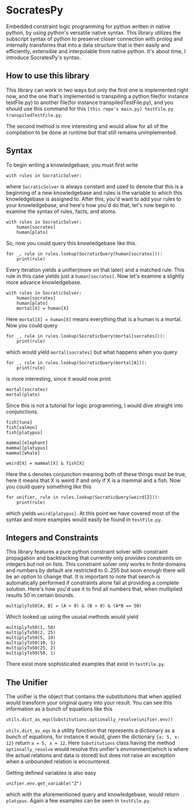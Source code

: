 # SocratesPy
Embedded constraint logic programming for python written in native python, by using python's versatile native syntax. This library utilizes the subscript syntax of python to preserve closer connection with prolog and internally transforms that into a data structure that is then easily and efficiently, extensible and interpolable from native python. It's about time, I introduce SocratesPy's syntax.

## How to use this library
This library can work in two ways but only the first one is implemented right now, and the one that's implemented is transpiling a python file(for instance testFile.py) to another file(for instance transpiledTestFile.py), and you should use this command for this `[this repo's main.py] testFile.py transpiledTestFile.py`.

The second method is mre interesting and would allow for all of the compilation to be done at runtime but that still remains unimplemented.

## Syntax
To begin writing a knowledgebase, you must first write
```
with rules in SocraticSolver:
```
where `SocraticSolver` is always constant and used to denote that this is a beginning of a new knowledgebase and rules is the variable to which this knowledgebase is assigned to. After this, you'd want to add your rules to your knowledgebase, and here's how you'd do that, let's now begin to examine the syntax of rules, facts, and atoms.
```
with rules in SocraticSolver:
    human[socrates]
    human[plato]
```
So, now you could query this knowledgebase like this.
```
for _, rule in rules.lookup(SocraticQuery(human[socrates])):
    print(rule)
```
Every iteration yields a unifier(more on that later) and a matched rule. This rule in this case yields just a `human[socrates]`. Now let's examine a slightly more advance knowledgebase.
```
with rules in SocraticSolver:
    human[socrates]
    human[plato]
    mortal[X] = human[X]
```
Here `mortal[X] = human[X]` means everything that is a human is a mortal. Now you could query
```
for _, rule in rules.lookup(SocraticQuery(mortal[socrates])):
    print(rule)
```
which would yield `mortal[socrates]` but what happens when you query
```
for _, rule in rules.lookup(SocraticQuery(mortal[A])):
    print(rule)
```
is more interesting, since it would now print
```
mortal(socrates)
mortal(plato)
```
Since this is not a tutorial for logic programming, I would dive straight into conjunctions.
```
fish[tuna]
fish[salmon]
fish[platypus]

mammal[elephant]
mammal[platypus]
mammal[whale]

weird[X] = mammal[X] & fish[X]
```
Here the `&` denotes conjunction meaning both of these things must be true, here it means that X is weird if and only if X is a mammal and a fish. Now you could query something like this
```
for unifier, rule in rules.lookup(SocraticQuery(weird[Z])):
    print(rule)
```
which yields `weird[platypus]`. At this point we have covered most of the syntax and more examples would easily be found in `testFile.py`.

## Integers and Constraints
This library features a pure python constraint solver with constraint propagation and backtracking that currently only provides constraints on integers but not on lists. This constraint solver only works in finite domains and numbers by default are restricted to 0..255 but soon enough there will be an option to change that. It is important to note that search is automatically performed if constraints alone fail at providing a complete solution. Here's how you'd use it to find all numbers that, when multiplied results 50 in certain bounds.
```
multiplyTo50[A, B] = (A > 0) & (B > 0) & (A*B == 50)
```
Which looked up using the ususal methods would yield
```
multiplyTo50(1, 50)
multiplyTo50(2, 25)
multiplyTo50(5, 10)
multiplyTo50(10, 5)
multiplyTo50(25, 2)
multiplyTo50(50, 1)
```
There exist more sophisticated examples that exist in `testFile.py`. 

## The Unifier
The unifier is the object that contains the substitutions that when applied would transform your original query into your result. You can see this information as a bunch of equations like this
```
utils.dict_as_eqs(Substitutions.optionally_resolve(unifier.env))
```
`utils.dict_as_eqs` is a utility function that represents a dictionary as a bunch of equations, for instance it would, given the dictionary `{a: 5, x: 12}` return `a = 5, x = 12`. Here `Substitutions` class having the method `optionally_resolve` would resolve this unifier's environment(which is where the actual relations and data is stored) but does not raise an exception when a unbounded relation is encountered.

Getting defined variables is also easy
```
unifier.env.get_variable("Z")
```
which with the aforementioned query and knowledgebase, would return `platypus`. Again a few examples can be seen in `testFile.py`.
